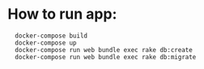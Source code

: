 # How to run app:

```
  docker-compose build
  docker-compose up
  docker-compose run web bundle exec rake db:create
  docker-compose run web bundle exec rake db:migrate
```
